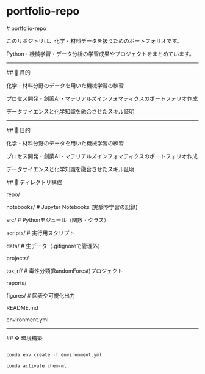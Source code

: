 # portfolio-repo

\# portfolio-repo



このリポジトリは、化学・材料データを扱うためのポートフォリオです。  

Python・機械学習・データ分析の学習成果やプロジェクトをまとめています。


---



\##  🎯 目的

化学・材料分野のデータを用いた機械学習の練習



プロセス開発・創薬AI・マテリアルズインフォマティクスのポートフォリオ作成



データサイエンスと化学知識を融合させたスキル証明


---


\## 🎯 目的

化学・材料分野のデータを用いた機械学習の練習



プロセス開発・創薬AI・マテリアルズインフォマティクスのポートフォリオ作成



データサイエンスと化学知識を融合させたスキル証明



\## 📂 ディレクトリ構成



repo/

notebooks/ # Jupyter Notebooks (実験や学習の記録)

src/ # Pythonモジュール（関数・クラス）

scripts/ # 実行用スクリプト

data/ # 生データ（.gitignoreで管理外）

projects/

tox\_rf/ # 毒性分類(RandomForest)プロジェクト

reports/

figures/ # 図表や可視化出力

README.md

environment.yml

---



\## ⚙️ 環境構築



```bash

conda env create -f environment.yml

conda activate chem-ml
